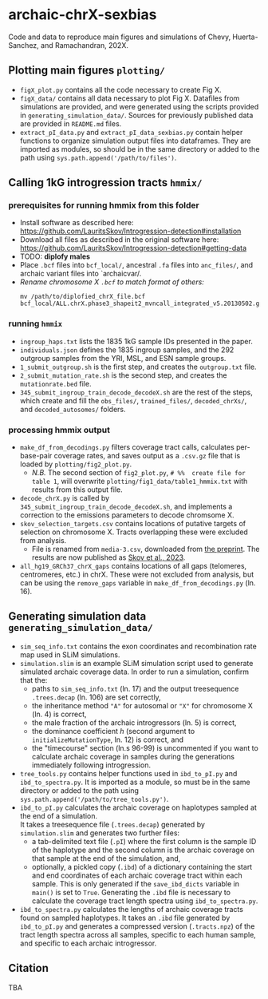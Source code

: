 # archaic-chrX-sexbias
Code and data to reproduce main figures and simulations of Chevy, Huerta-Sanchez, and Ramachandran, 202X.

## Plotting main figures `plotting/`
  - `figX_plot.py` contains all the code necessary to create Fig X.
  - `figX_data/` contains all data necessary to plot Fig X.  Datafiles from simulations are provided, and were generated using the scripts provided in `generating_simulation_data/`.  Sources for previously published data are provided in `README.md` files. 
  - `extract_pI_data.py` and `extract_pI_data_sexbias.py` contain helper functions to organize simulation output files into dataframes.  They are imported as modules, so should be in the same directory or added to the path using `sys.path.append('/path/to/files')`.
## Calling 1kG introgression tracts `hmmix/`
  ### prerequisites for running hmmix from this folder
  - Install software as described here: https://github.com/LauritsSkov/Introgression-detection#installation
  - Download all files as described in the original software here: https://github.com/LauritsSkov/Introgression-detection#getting-data
  - TODO: **diplofy males**
  - Place `.bcf` files into `bcf_local/`, ancestral `.fa` files into `anc_files/`, and archaic variant files into `archaicvar/.
  - *Rename chromosome X `.bcf` to match format of others:* 
      ``` 
      mv /path/to/diplofied_chrX_file.bcf bcf_local/ALL.chrX.phase3_shapeit2_mvncall_integrated_v5.20130502.genotypes.bcf
      ```
  ### running `hmmix`
  - `ingroup_haps.txt` lists the 1835 1kG sample IDs presented in the paper.
  - `individuals.json` defines the 1835 ingroup samples, and the 292 outgroup samples from the YRI, MSL, and ESN sample groups.
  - `1_submit_outgroup.sh` is the first step, and creates the `outgroup.txt` file.
  - `2_submit_mutation_rate.sh` is the second step, and creates the `mutationrate.bed` file.
  - `345_submit_ingroup_train_decode_decodeX.sh` are the rest of the steps, which create and fill the `obs_files/`, `trained_files/`, `decoded_chrXs/`, and `decoded_autosomes/` folders.
  ### processing hmmix output
  - `make_df_from_decodings.py` filters coverage tract calls, calculates per-base-pair coverage rates, and saves output as a `.csv.gz` file that is loaded by `plotting/fig2_plot.py`.
    - *N.B.* The second section of `fig2_plot.py`, `# %%  create file for table 1`, will overwrite `plotting/fig1_data/table1_hmmix.txt` with results from this output file.
  - `decode_chrX.py` is called by `345_submit_ingroup_train_decode_decodeX.sh`, and implements a correction to the emissions parameters to decode chromsome X.
  - `skov_selection_targets.csv` contains locations of putative targets of selection on chromosome X.  Tracts overlapping these were excluded from analysis.
    - File is renamed from `media-3.csv`, downloaded from [the preprint](https://www.biorxiv.org/content/10.1101/2022.09.19.508556v1.supplementary-material).  The results are now published as [Skov et al., 2023](https://doi-org.revproxy.brown.edu/10.1016/j.xgen.2023.100274).
  - `all_hg19_GRCh37_chrX_gaps` contains locations of all gaps (telomeres, centromeres, etc.) in chrX.  These were not excluded from analysis, but can be using the `remove_gaps` variable in `make_df_from_decodings.py` (ln. 16).
## Generating simulation data `generating_simulation_data/`
 - `sim_seq_info.txt` contains the exon coordinates and recombination rate map used in SLiM simulations.
 - `simulation.slim` is an example SLiM simulation script used to generate simulated archaic coverage data.  In order to run a simulation, confirm that the:
   - paths to `sim_seq_info.txt` (ln. 17) and the output treesequence `.trees.decap` (ln. 106) are set correctly,
   - the inheritance method `"A"` for autosomal or `"X"` for chromosome X (ln. 4) is correct,
   - the male fraction of the archaic introgressors (ln. 5) is correct,
   - the dominance coefficient $h$ (second argument to `initializeMutationType`, ln. 12) is correct, and
   - the "timecourse" section (ln.s 96-99) is uncommented if you want to calculate archaic coverage in samples during the generations immediately following introgression.
 - `tree_tools.py` contains helper functions used in `ibd_to_pI.py` and `ibd_to_spectra.py`.
 It is imported as a module, so must be in the same directory or added to the path using `sys.path.append('/path/to/tree_tools.py')`.
 - `ibd_to_pI.py` calculates the archaic coverage on haplotypes sampled at the end of a simulation.  
 It takes a treesequence file (`.trees.decap`) generated by `simulation.slim` and generates two further files:  
    - a tab-delimited text file (`.pI`) where the first column is the sample ID of the haplotype and the second column is the archaic coverage on that sample at the end of the simulation, and, 
    - optionally, a pickled copy (`.ibd`) of a dictionary containing the start and end coordinates of each archaic coverage tract within each sample.
    This is only generated if the `save_ibd_dicts` variable in `main()` is set to `True`.
    Generating the `.ibd` file is necessary to calculate the coverage tract length spectra using `ibd_to_spectra.py`.
 - `ibd_to_spectra.py` calculates the lengths of archaic coverage tracts found on sampled haplotypes.  It takes an `.ibd` file generated by `ibd_to_pI.py` and generates a compressed version (`.tracts.npz`) of the tract length spectra across all samples, specific to each human sample, and specific to each archaic introgressor.  


## Citation
TBA
